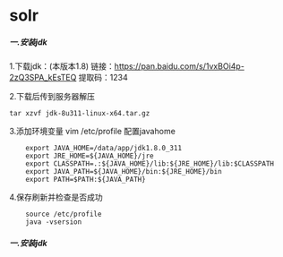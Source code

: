 # solr
##### 一.安装jdk 
  1.下载jdk：(本版本1.8) 链接：https://pan.baidu.com/s/1vxBOi4p-2zQ3SPA_kEsTEQ 提取码：1234 
	
  2.下载后传到服务器解压
  
	tar xzvf jdk-8u311-linux-x64.tar.gz 
	
  3.添加环境变量 vim /etc/profile 配置javahome 
  
		export JAVA_HOME=/data/app/jdk1.8.0_311
		export JRE_HOME=${JAVA_HOME}/jre
		export CLASSPATH=.:${JAVA_HOME}/lib:${JRE_HOME}/lib:$CLASSPATH
		export JAVA_PATH=${JAVA_HOME}/bin:${JRE_HOME}/bin
		export PATH=$PATH:${JAVA_PATH}

  4.保存刷新并检查是否成功

		source /etc/profile
		java -vsersion

		
##### 一.安装jdk 

